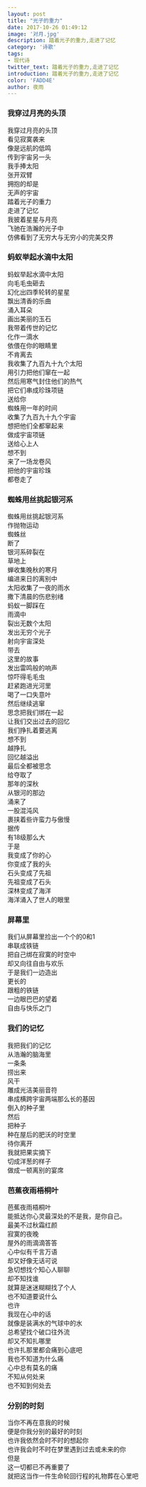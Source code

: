 ```yaml
---
layout: post
title: "光子的重力"
date: 2017-10-26 01:49:12
image: '对月.jpg'
description: 踏着光子的重力,走进了记忆
category: '诗歌'
tags:
- 现代诗
twitter_text: 踏着光子的重力,走进了记忆
introduction: 踏着光子的重力,走进了记忆
color: 'FADD4E'
author: 夜雨
---
```

### 我穿过月亮的头顶  
我穿过月亮的头顶  
看见寂寞袭来  
像是远航的低鸣  
传到宇宙另一头  
我手捧太阳  
张开双臂  
拥抱的却是  
无声的宇宙  
踏着光子的重力  
走进了记忆  
我披着星星与月亮  
飞驰在浩瀚的光子中  
仿佛看到了无穷大与无穷小的完美交界  
### 蚂蚁举起水滴中太阳  
蚂蚁举起水滴中太阳  
向毛毛虫砸去  
幻化出四季轮转的星星  
飘出清香的乐曲  
涌入耳朵  
画出美丽的玉石  
我带着传世的记忆  
化作一滴水  
依偎在你的眼睛里  
不肯离去  
我收集了九百九十九个太阳  
用引力把他们窜在一起  
然后用寒气封住他们的热气  
把它们串成珍珠项链  
送给你  
蜘蛛用一年的时间  
收集了九百九十九个宇宙  
想把他们全都窜起来  
做成宇宙项链  
送给心上人  
想不到  
来了一场龙卷风  
把他的宇宙珍珠  
都卷走了  
### 蜘蛛用丝挑起银河系  
蜘蛛用丝挑起银河系  
作抛物运动  
蜘蛛丝  
断了  
银河系碎裂在  
草地上  
蝉收集晚秋的寒月  
编进来日的离别中  
太阳收集了一夜的雨水  
撒下清晨的伤悲别绪  
蚂蚁一脚踩在  
雨滴中  
裂出无数个太阳  
发出无穷个光子  
射向宇宙深处  
带去  
这里的故事  
发出雷鸣般的响声  
惊吓得毛毛虫  
赶紧跑进光河里  
喝了一口失意叶  
然后继续逃窜  
思念把我们绑在一起  
让我们交出过去的回忆  
我们挣扎着要逃离  
想不到  
越挣扎  
回忆越溢出  
最后全都被思念  
给夺取了  
那年的深秋  
从银河的那边  
涌来了  
一股混沌风  
裹挟着些许蛮力与傲慢  
据传  
有18级那么大  
于是  
我变成了你的心  
你变成了我的头  
石头变成了先祖  
先祖变成了石头  
深林变成了海洋  
海洋涌入了世人的眼里  
### 屏幕里  
我们从屏幕里捡出一个个的0和1  
串联成铁链  
把自己绑在寂寞的时空中  
却又向往自由与欢乐  
于是我们一边造出  
更长的  
跟粗的铁链  
一边眼巴巴的望着  
自由与快乐之门  
### 我们的记忆  
我把我们的记忆  
从浩瀚的脑海里  
一条条  
捞出来  
风干  
雕成光洁美丽音符  
串成横跨宇宙两端那么长的基因  
倒入的种子里  
然后  
把种子  
种在屋后的肥沃的时空里  
待你离开  
我就把果实摘下  
切成洋葱的样子  
做成一顿离别的宴席  
### 芭蕉夜雨梧桐叶  
芭蕉夜雨梧桐叶  
能抵达你心灵最深处的不是我，是你自己。  
最美不过秋霜红颜  
寂寞的夜晚  
屋外的雨滴滴答答  
心中似有千言万语  
却又好像无话可说  
急切想找个知心人聊聊  
却不知找谁  
就算是迷迷糊糊找了个人  
也不知道要说什么  
也许  
我现在心中的话  
就像是装满水的气球中的水  
总希望找个破口往外流  
却又不知扎哪里  
也许扎那里都会痛到心底吧  
我也不知道为什么痛  
心中总有莫名的痛  
不知从何处来  
也不知到何处去  

### 分别的时刻  
当你不再在意我的时候  
便是你我分别的最好的时刻  
也许我依然会时不时的想起你  
也许我会时不时在梦里遇到过去或未来的你  
但是  
这一切都已不再重要了  
就把这当作一件生命轮回行程的礼物葬在心里吧

